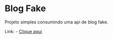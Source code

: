 # Blog Fake

Projeto simples consumindo uma api de blog fake.



Link: - [Clique aqui](https://andrefhz.github.io/blog-api/)
